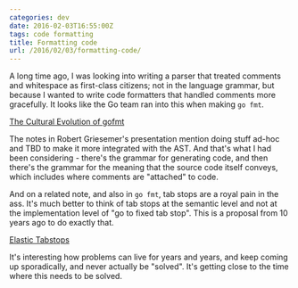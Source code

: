 ```yaml
---
categories: dev
date: 2016-02-03T16:55:00Z
tags: code formatting
title: Formatting code
url: /2016/02/03/formatting-code/
---
```


A long time ago, I was looking into writing a parser that treated comments and whitespace
as first-class citizens; not in the language grammar, but because I wanted to write
code formatters that handled comments more gracefully. It looks like the Go team ran
into this when making ```go fmt```.

[The Cultural Evolution of gofmt](https://talks.go-zh.org/2015/gofmt-en.slide#1)

The notes in Robert Griesemer's presentation mention doing stuff ad-hoc and TBD to make
it more integrated with the AST. And that's what I had been considering - there's the grammar
for generating code, and then there's the grammar for the meaning that the source code
itself conveys, which includes where comments are "attached" to code.

And on a related note, and also in ```go fmt```, tab stops are a royal pain in the ass.
It's much better to think of tab stops at the semantic level and not at the implementation
level of "go to fixed tab stop". This is a proposal from 10 years ago to do exactly that.

[Elastic Tabstops](http://nickgravgaard.com/elastic-tabstops/)

It's interesting how problems can live for years and years, and keep coming up sporadically,
and never actually be "solved". It's getting close to the time where this needs to be solved.
